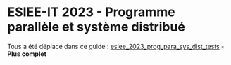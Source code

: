 # ESIEE-IT 2023 - Programme parallèle et système distribué

Tous a été déplacé dans ce guide : [esiee_2023_prog_para_sys_dist_tests](https://github.com/ldumay/esiee_2023_prog_para_sys_dist_tests/) - **Plus complet**